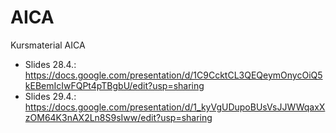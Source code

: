 # AICA
Kursmaterial AICA

* Slides 28.4.: https://docs.google.com/presentation/d/1C9CcktCL3QEQeymOnycOiQ5kEBemIcIwFQPt4pTBgbU/edit?usp=sharing
* Slides 29.4.: https://docs.google.com/presentation/d/1_kyVgUDupoBUsVsJJWWqaxXzOM64K3nAX2Ln8S9sIww/edit?usp=sharing
